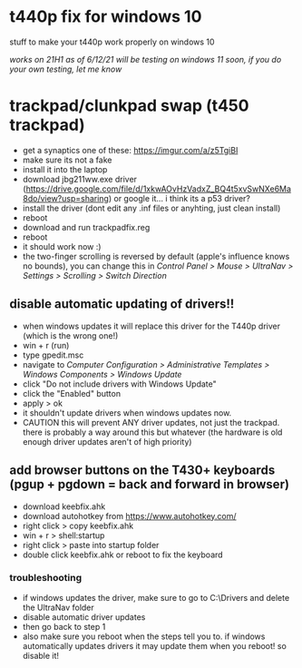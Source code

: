 # t440p fix for windows 10
stuff to make your t440p work properly on windows 10

*works on 21H1 as of 6/12/21*
*will be testing on windows 11 soon, if you do your own testing, let me know*

# trackpad/clunkpad swap (t450 trackpad)
* get a synaptics one of these: https://imgur.com/a/z5TgiBI
* make sure its not a fake 
* install it into the laptop
* download jbg211ww.exe driver (https://drive.google.com/file/d/1xkwAOvHzVadxZ_BQ4t5xvSwNXe6Ma8do/view?usp=sharing) or google it... i think its a p53 driver?
* install the driver (dont edit any .inf files or anyhting, just clean install)
* reboot
* download and run trackpadfix.reg
* reboot
* it should work now :)
* the two-finger scrolling is reversed by default (apple's influence knows no bounds), you can change this in *Control Panel > Mouse > UltraNav > Settings > Scrolling > Switch Direction*

## disable automatic updating of drivers!!
* when windows updates it will replace this driver for the T440p driver (which is the wrong one!)
* win + r (run)
* type gpedit.msc
* navigate to *Computer Configuration > Administrative Templates > Windows Components > Windows Update*
* click "Do not include drivers with Windows Update"
* click the "Enabled" button
* apply > ok 
* it shouldn't update drivers when windows updates now.
* CAUTION this will prevent ANY driver updates, not just the trackpad. there is probably a way around this but whatever (the hardware is old enough driver updates aren't of high priority)

## add browser buttons on the T430+ keyboards (pgup + pgdown = back and forward in browser)
* download keebfix.ahk
* download autohotkey from https://www.autohotkey.com/
* right click > copy keebfix.ahk
* win + r > shell:startup
* right click > paste into startup folder
* double click keebfix.ahk or reboot to fix the keyboard

### troubleshooting
* if windows updates the driver, make sure to go to C:\Drivers and delete the UltraNav folder
* disable automatic driver updates
* then go back to step 1
* also make sure you reboot when the steps tell you to. if windows automatically updates drivers it may update them when you reboot! so disable it!
